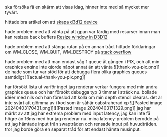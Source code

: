 ska försöka få en skärm att visas idag, hinner inte med så mycket mer tyvärr.

hittade bra artikel om att [skapa d3d12 device](https://walbourn.github.io/anatomy-of-direct3d-12-create-device/)

hade problem med att vänta på att gpun var färdig med resurser innan man kan resizea back buffers [Resize window in D3D12](https://gamedev.stackexchange.com/questions/175406/resize-window-in-d3d12)

hade problem med att stänga rutan på en annan tråd. hittade förklaringar om WM_CLOSE, WM_QUIT, WM_DESTROY på [stack overflow](https://stackoverflow.com/questions/3155782/what-is-the-difference-between-wm-quit-wm-close-and-wm-destroy-in-a-windows-pr)

hade problem med att man endast såg 1 queue åt gången i PIX, och att min graphics engine inte gjorde något annat än att vänta
![[thank-you-pix.png]]
de hade som tur var stöd för att debugga flera olika graphics queues samtidigt
![[actual-thank-you-pix.png]]

har försökt lista ut varför inget jag renderar verkar fungera med min andra graphics queue och har försökt debugga typ 3 timmar i sträck nu. bollade idéer med nils och han föreslod att kolla om min depth stencil clearas. det är inte svårt att glömma av i kod som är såhär oabstraherad xp
![[Pasted image 20240403170431.png]]![[Pasted image 20240403171329.png]]
jag har märkt av att jag har extrema problem med input latency, jag kan inte få högre än 16ms med hur jag renderar nu. mina latency-problem berodde på att jag hämtade input från swaptråden och rensade input på huvudtråden. tror jag borde göra en separat tråd för att endast hämta musinput.